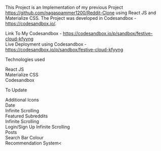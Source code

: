 This Project is an Implementation of my previous Project https://github.com/nagaspammer1200/Reddit-Clone using React JS and Materialize CSS. The Project
was developed in Codesandbox - https://codesandbox.io/. 

  Link To My Codesandbox - https://codesandbox.io/p/sandbox/festive-cloud-kfyyng <br/>
  Live Deployment using Codesandbox - https://codesandbox.io/p/sandbox/festive-cloud-kfyyng<br/>

Technologies used

  React JS<br/>
  Materialize CSS<br/>
  Codesandbox<br/>

To Update

  Additional Icons<br/>
  Date<br/>
  Infinite Scrolling<br/>
  Featured Subreddits<br/>
  Infinite Scrolling<br/>
  Login/Sign Up Infinite Scrolling<br/>
  Posts<br/>
  Search Bar Colour<br/>
  Recommendation System<<br/>
